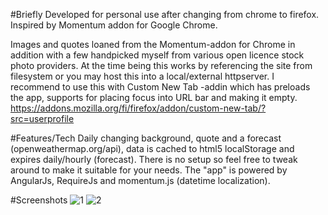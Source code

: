 #Briefly
Developed for personal use after changing from chrome to firefox.
Inspired by Momentum addon for Google Chrome.

Images and quotes loaned from the Momentum-addon for Chrome in addition with a few handpicked myself from various open licence stock photo providers.
At the time being this works by referencing the site from filesystem or you may host this into a local/external httpserver. I recommend to use this with Custom New Tab -addin which has preloads the app, supports for placing focus into URL bar and making it empty.
https://addons.mozilla.org/fi/firefox/addon/custom-new-tab/?src=userprofile

#Features/Tech
Daily changing background, quote and a forecast (openweathermap.org/api), data is cached to html5 localStorage and expires daily/hourly (forecast).
There is no setup so feel free to tweak around to make it suitable for your needs. The "app" is powered by AngularJs, RequireJs and momentum.js (datetime localization).

#Screenshots
![1](http://i.imgur.com/BvVhERO.jpg "Screenshot 1")
![2](http://i.imgur.com/fqLBsDq.jpg "Screenshot 2")
